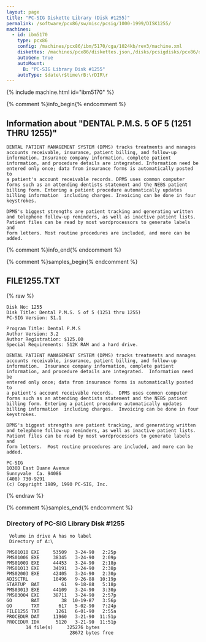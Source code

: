 ```yaml
---
layout: page
title: "PC-SIG Diskette Library (Disk #1255)"
permalink: /software/pcx86/sw/misc/pcsig/1000-1999/DISK1255/
machines:
  - id: ibm5170
    type: pcx86
    config: /machines/pcx86/ibm/5170/cga/1024kb/rev3/machine.xml
    diskettes: /machines/pcx86/diskettes.json,/disks/pcsigdisks/pcx86/diskettes.json
    autoGen: true
    autoMount:
      B: "PC-SIG Library Disk #1255"
    autoType: $date\r$time\rB:\rDIR\r
---
```


{% include machine.html id="ibm5170" %}

{% comment %}info_begin{% endcomment %}

## Information about "DENTAL P.M.S. 5 OF 5 (1251 THRU 1255)"

    DENTAL PATIENT MANAGEMENT SYSTEM (DPMS) tracks treatments and manages
    accounts receivable, insurance, patient billing, and follow-up
    information. Insurance company information, complete patient
    information, and procedure details are integrated. Information need be
    entered only once; data from insurance forms is automatically posted to
    a patient's account receivable records. DPMS uses common computer
    forms such as an attending dentists statement and the NEBS patient
    billing form. Entering a patient procedure automatically updates
    billing information  including charges. Invoicing can be done in four
    keystrokes.
    
    DPMS's biggest strengths are patient tracking and generating written
    and telephone follow-up reminders, as well as inactive patient lists.
    Patient files can be read by most wordprocessors to generate labels and
    form letters. Most routine procedures are included, and more can be
    added.
{% comment %}info_end{% endcomment %}

{% comment %}samples_begin{% endcomment %}

## FILE1255.TXT

{% raw %}
```
Disk No: 1255
Disk Title: Dental P.M.S. 5 of 5 (1251 thru 1255)
PC-SIG Version: S1.1

Program Title: Dental P.M.S
Author Version: 3.2
Author Registration: $125.00
Special Requirements: 512K RAM and a hard drive.

DENTAL PATIENT MANAGEMENT SYSTEM (DPMS) tracks treatments and manages
accounts receivable, insurance, patient billing, and follow-up
information.  Insurance company information, complete patient
information, and procedure details are integrated.  Information need be
entered only once; data from insurance forms is automatically posted to
a patient's account receivable records.  DPMS uses common computer
forms such as an attending dentists statement and the NEBS patient
billing form. Entering a patient procedure automatically updates
billing information  including charges.  Invoicing can be done in four
keystrokes.

DPMS's biggest strengths are patient tracking, and generating written
and telephone follow-up reminders, as well as inactive patient lists.
Patient files can be read by most wordprocessors to generate labels and
form letters.  Most routine procedures are included, and more can be
added.

PC-SIG
1030D East Duane Avenue
Sunnyvale  Ca. 94086
(408) 730-9291
(c) Copyright 1989, 1990 PC-SIG, Inc.
```
{% endraw %}

{% comment %}samples_end{% endcomment %}

### Directory of PC-SIG Library Disk #1255

     Volume in drive A has no label
     Directory of A:\

    PMS01010 EXE     53509   3-24-90   2:25p
    PMS01006 EXE     38345   3-24-90   2:09p
    PMS01009 EXE     44453   3-24-90   2:18p
    PMS01013 EXE     34191   3-24-90   2:38p
    PMS02003 EXE     42405   3-24-90   2:30p
    ADISCTRL         10496   9-26-88  10:19p
    STARTUP  BAT        61   9-18-88   5:18p
    PMS03013 EXE     44109   3-24-90   3:30p
    PMS03004 EXE     38711   3-24-90   2:57p
    GO       BAT        38  10-19-87   3:56p
    GO       TXT       617   5-02-90   7:24p
    FILE1255 TXT      1261   6-01-90   2:55a
    PROCEDUR DAT     11960   3-21-90  11:51p
    PROCEDUR IDX      5120   3-21-90  11:51p
           14 file(s)     325276 bytes
                           28672 bytes free
